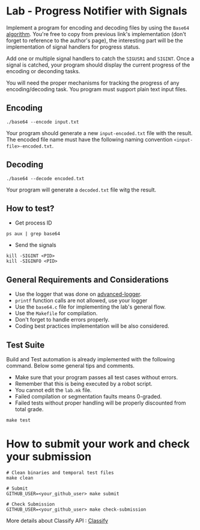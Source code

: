 Lab - Progress Notifier with Signals
========================================
Implement a program for encoding and decoding files by using the `Base64` [algorithm](https://en.wikibooks.org/wiki/Algorithm_Implementation/Miscellaneous/Base64).
You're free to copy from  previous link's implementation (don't forget to reference to the author's page), the interesting part will be the implementation of signal handlers for progress status.

Add one or multiple signal handlers to catch the `SIGUSR1` and `SIGINT`. Once a signal is catched, your program should display the current progress of the encoding or deconding tasks.

You will need the proper mechanisms for tracking the progress of any encoding/decoding task. You program must support plain text input files.


Encoding
--------
```
./base64 --encode input.txt
```
Your program should generate a new `input-encoded.txt` file with the result. The encoded file name must have the following naming convention `<input-file>-encoded.txt`.


Decoding
--------
```
./base64 --decode encoded.txt
```
Your program will generate a `decoded.txt` file witg the result.


How to test?
------------
- Get process ID
```
ps aux | grep base64
```

- Send the signals
```
kill -SIGINT <PID>
kill -SIGINFO <PID>
```

General Requirements and Considerations
---------------------------------------
- Use the logger that was done on [advanced-logger](https://github.com/CodersSquad/ap-labs/tree/master/labs/advanced-logger).
- `printf` function calls are not allowed, use your logger
- Use the `base64.c` file for implementing the lab's general flow.
- Use the `Makefile` for compilation.
- Don't forget to handle errors properly.
- Coding best practices implementation will be also considered.


Test Suite
----------
Build and Test automation is already implemented with the following command. Below some general tips and comments.

- Make sure that your program passes all test cases without errors.
- Remember that this is being executed by a robot script.
- You cannot edit the `lab.mk` file.
- Failed compilation or segmentation faults means 0-graded.
- Failed tests without proper handling  will be properly discounted from total grade.

```
make test
```


How to submit your work and check your submission
=================================================
```
# Clean binaries and temporal test files
make clean

# Submit
GITHUB_USER=<your_github_user> make submit

# Check Submission
GITHUB_USER=<your_github_user> make check-submission
```

More details about Classify API : [Classify](../../classify.md)
